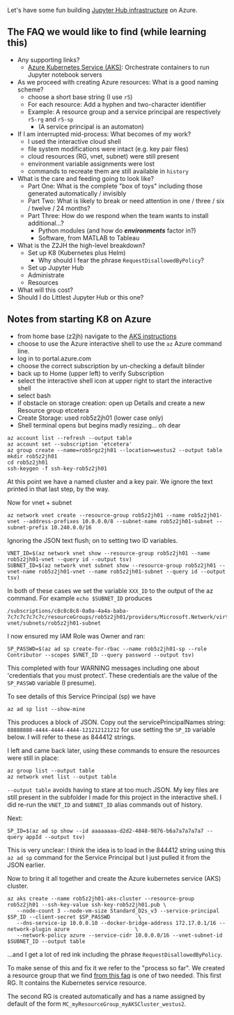 Let's have some fun building [Jupyter Hub infrastructure](https://zero-to-jupyterhub.readthedocs.io/en/latest/)
on Azure.



## The FAQ we would like to find (while learning this)

- Any supporting links?
    - [Azure Kubernetes Service (AKS)](https://docs.microsoft.com/en-us/azure/aks/faq):
Orchestrate containers to run Jupyter notebook servers
- As we proceed with creating Azure resources: What is a good naming scheme?
    - choose a short base string (I use `r5`)
    - For each resource: Add a hyphen and two-character identifier
    - Example: A resource group and a service principal are respectively `r5-rg` and `r5-sp`
        - (A service principal is an automaton)
- If I am interrupted mid-process: What becomes of my work?
    - I used the interactive cloud shell 
    - file system modifications were intact (e.g. key pair files) 
    - cloud resources (RG, vnet, subnet) were still present
    - environment variable assignments were lost
    - commands to recreate them are still available in `history`
- What is the care and feeding going to look like?
    - Part One: What is the complete "box of toys" including those generated automatically / invisibly
    - Part Two: What is likely to break or need attention in one / three / six / twelve / 24 months?
    - Part Three: How do we respond when the team wants to install additional...?
        - Python modules (and how do ***environments*** factor in?)
        - Software, from MATLAB to Tableau
- What is the Z2JH the high-level breakdown?
    - Set up K8 (Kubernetes plus Helm)
        - Why should I fear the phrase `RequestDisallowedByPolicy`?
    - Set up Jupyter Hub
    - Administrate
    - Resources
- What will this cost? 
- Should I do Littlest Jupyter Hub or this one?


## Notes from starting K8 on Azure

- from home base (z2jh) navigate to the [AKS instructions](https://zero-to-jupyterhub.readthedocs.io/en/latest/kubernetes/microsoft/step-zero-azure.html)
- choose to use the Azure interactive shell to use the `az` Azure command line.
- log in to portal.azure.com
- choose the correct subscription by un-checking a default blinder
- back up to Home (upper left) to verify Subscription
- select the interactive shell icon at upper right to start the interactive shell
- select bash 
- if obstacle on storage creation: open up Details and create a new Resource group etcetera
- Create Storage: used rob5z2jh01 (lower case only)
- Shell terminal opens but begins madly resizing... oh dear


```
az account list --refresh --output table
az account set --subscription 'etcetera'
az group create --name=rob5rgz2jh01 --location=westus2 --output table
mkdir rob5z2jh01
cd rob5z2jh01
ssh-keygen -f ssh-key-rob5z2jh01
```


At this point we have a named cluster and a key pair. We ignore the text printed in that last step, by the way.


Now for vnet + subnet

```
az network vnet create --resource-group rob5z2jh01 --name rob5z2jh01-vnet --address-prefixes 10.0.0.0/8 --subnet-name rob5z2jh01-subnet --subnet-prefix 10.240.0.0/16
```

Ignoring the JSON text flush; on to setting two ID variables.


```
VNET_ID=$(az network vnet show --resource-group rob5z2jh01 --name rob5z2jh01-vnet --query id --output tsv)
SUBNET_ID=$(az network vnet subnet show --resource-group rob5z2jh01 --vnet-name rob5z2jh01-vnet --name rob5z2jh01-subnet --query id --output tsv)
```

In both of these cases we set the variable `XXX_ID` to the output of the az command. For example `echo $SUBNET_ID` produces


```
/subscriptions/c8c8c8c8-0a0a-4a4a-baba-7c7c7c7c7c7c/resourceGroups/rob5z2jh01/providers/Microsoft.Network/virtualNetworks/rob5z2jh01-vnet/subnets/rob5z2jh01-subnet
```

I now ensured my IAM Role was Owner and ran: 


```
SP_PASSWD=$(az ad sp create-for-rbac --name rob5z2jh01-sp --role Contributor --scopes $VNET_ID --query password --output tsv) 
```

This completed with four WARNING messages including one about 'credentials that you must protect'. These credentials are
the value of the `SP_PASSWD` variable (I presume).


To see details of this Service Principal (sp) we have

```
az ad sp list --show-mine
```

This produces a block of JSON. Copy out the servicePrincipalNames string: `88888888-4444-4444-4444-121212121212` 
for use setting the `SP_ID` variable below. I will refer to these as 844412 strings.


I left and came back later, using these commands to ensure the resources were still in place: 


```
az group list --output table
az network vnet list --output table
```

`--output table` avoids having to stare at too much JSON. My key files are still present in the subfolder
I made for this project in the interactive shell. I did re-run the `VNET_ID` and `SUBNET_ID` alias commands out of
history. 


Next: 


```
SP_ID=$(az ad sp show --id aaaaaaaa-d2d2-4848-9876-b6a7a7a7a7a7 --query appId --output tsv)
```


This is very unclear: I think the idea is to load in the 844412 string using this `az ad sp` command 
for the Service Principal but I just pulled it from the JSON earlier. 


Now to bring it all together and create the Azure kubernetes service (AKS) cluster.


```
az aks create --name rob5z2jh01-aks-cluster --resource-group rob5z2jh01 --ssh-key-value ssh-key-rob5z2jh01.pub \
   --node-count 3 --node-vm-size Standard_D2s_v3 --service-principal $SP_ID --client-secret $SP_PASSWD         \
   --dns-service-ip 10.0.0.10 --docker-bridge-address 172.17.0.1/16 --network-plugin azure                     \
   --network-policy azure --service-cidr 10.0.0.0/16 --vnet-subnet-id $SUBNET_ID --output table
```

...and I get a lot of red ink including the phrase `RequestDisallowedByPolicy`. 


To make sense of this and fix it we refer to the "process so far". We created a resource group that 
we find [from this faq](https://docs.microsoft.com/en-us/azure/aks/faq) is one of two needed. This
first RG. It contains the Kubernetes service resource. 


The second RG is created automatically and has a name assigned by default of the form 
`MC_myResourceGroup_myAKSCluster_westus2`. 
